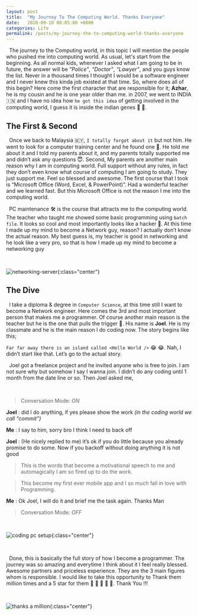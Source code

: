 ```yaml
---
layout: post
title:  "My Journey To The Computing World. Thanks Everyone"
date:   2020-09-10 00:05:00 +0800
categories: Life
permalink: /posts/my-journey-the-to-computing-world-thanks-everyone
---
```


&nbsp; The journey to the Computing world, in this topic I will mention the people who pushed me into computing world. As usual, let's start from the beginning. As all normal kids, whenever I asked what I am going to be in future, the answer will be  _"Police"_, _“Doctor”_, _“Lawyer”_, and you guys know the list. Never in a thousand times I thought I would be a software engineer  and I never knew this kinda job existed at that time. So, where does all of this begin? Here come the first character that are responsible for it; **Azhar**, he is my cousin and he is one year older than me. in 2007, we went to INDIA :india: and I have no idea how `he got this idea` of getting involved in the computing world, I guess it is inside the indian genes :rofl: :rofl:.

## The First & Second

&nbsp; Once we back to Malaysia :malaysia:, `I totally forgot about it` but not him. He went to look for a computer training center and he found one :clap:. He told me about it and I told my parents about it, and my parents totally supported me and didn’t ask any questions :innocent:. Second, My parents are another main reason why I am in computing world. Full support without any rules, in fact they don’t even know what course of computing I am going to study. They just support me. Feel so blessed and awesome. The first course that I took is “Microsoft Office (Word, Excel, & PowerPoint)”. Had a wonderful teacher and we learned fast. But this Microsoft Office is not the reason I me into the computing world.

&nbsp; PC maintenance :hammer_and_wrench: is the course that attracts me to the computing world. The teacher who taught me showed some basic programming using `batch file`. It looks so cool and most importantly looks like a hacker :bust_in_silhouette:. At this time I made up my mind to become a Network guy, reason? I actually don’t know the actual reason. My best guess is, my teacher is good in networking and he look like a very pro, so that is how I made up my mind to become a networking guy

<br />

![networking-server](https://images.unsplash.com/photo-1558494949-ef010cbdcc31?ixlib=rb-1.2.1&ixid=eyJhcHBfaWQiOjEyMDd9&auto=format&fit=crop&w=1191&q=80){:class="center"}

## The Dive 

&nbsp; I take a diploma & degree in `Computer Science`, at this time still I want to become a Network engineer. Here comes the 3rd and most important person that makes me a programmer. Of course another main reason is the teacher but he is the one that pulls the trigger :gun:. His name is **Joel**. He is my classmate and he is the main reason I do coding now. The story begins like this; 

`Far far away there is an island called <Hello World />` :joy: :joy:. Nah, I didn’t start like that. Let’s go to the actual story.

&nbsp; Joel got a freelance project and he invited anyone who is free to join. I am not sure why but somehow I say I wanna join. I didn’t do any coding until 1 month from the date line or so. Then Joel asked me,

<br />

> Conversation Mode: *ON*

**Joel** : did I do anything, if yes please show the work _(in the coding world we call “commit”)_

**Me** : I say to him, sorry bro I think I need to back off

**Joel** : (He nicely replied to me) it’s ok if you do little because you already promise to do some. Now if you backoff without doing anything it is not good

> This is the words that become a motivational speech to me and automagically I am so fired up to do the work.

> This become my first ever mobile app and I so much fall in love with Programming.

**Me** : Ok Joel, I will do it and brief me the task again. Thanks Man

> Conversation Mode: *OFF*

<br />

![coding pc setup](https://images.unsplash.com/photo-1510511498717-4326639c999c?ixlib=rb-1.2.1&ixid=eyJhcHBfaWQiOjEyMDd9&auto=format&fit=crop&w=1050&h=500&q=80){:class="center"}

<br />

&nbsp; Done, this is basically the full story of how I become a programmer. The journey was so amazing and everytime I think about it I feel really blessed. Awesome partners and priceless experience. They are the 3 main figures whom is responsible. I would like to take this opportunity to Thank them million times and a 5 star for them :star2: :star2: :star2: :star2: :star2:. Thank You !!!

<br />

![thanks a million](http://lewamack.com/Facebook/Pics/Thank_You-Thanks/Thanks_a_Million-animated-thank-you-0760-a-million.gif){:class="center"}
